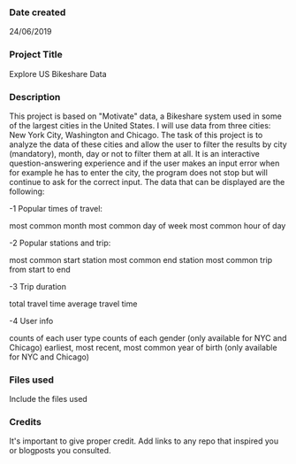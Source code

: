 ### Date created
24/06/2019

### Project Title
Explore US Bikeshare Data

### Description
This project is based on "Motivate" data, a Bikeshare system used in some of the largest cities in the United States. I will use data from three cities: New York City, Washington and Chicago. The task of this project is to analyze the data of these cities and allow the user to filter the results by city (mandatory), month, day or not to filter them at all. It is an interactive question-answering experience and if the user makes an input error when for example he has to enter the city, the program does not stop but will continue to ask for the correct input.
The data that can be displayed are the following:

-1 Popular times of travel:

most common month
most common day of week
most common hour of day


-2 Popular stations and trip:

most common start station
most common end station
most common trip from start to end


-3 Trip duration

total travel time
average travel time


-4 User info

counts of each user type
counts of each gender (only available for NYC and Chicago)
earliest, most recent, most common year of birth (only available for NYC and Chicago)



### Files used
Include the files used

### Credits
It's important to give proper credit. Add links to any repo that inspired you or blogposts you consulted.
